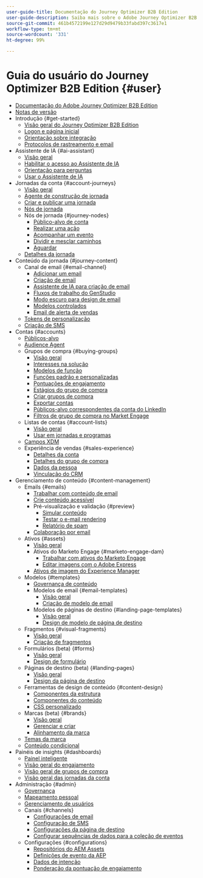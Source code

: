 ```yaml
---
user-guide-title: Documentação do Journey Optimizer B2B Edition
user-guide-description: Saiba mais sobre o Adobe Journey Optimizer B2B Edition e como ele pode ser usado para orquestrar jornadas de contas e de grupos de compra por meio da IA generativa integrada e da automação líder do setor.
source-git-commit: 461b4572199e127d29d9479b33fabd397c3617e1
workflow-type: tm+mt
source-wordcount: '331'
ht-degree: 99%

---
```



# Guia do usuário do Journey Optimizer B2B Edition {#user}

+ [Documentação do Adobe Journey Optimizer B2B Edition](guide-overview.md)
+ [Notas de versão](./release-notes/release-notes.md)
+ Introdução {#get-started}
   + [Visão geral do Journey Optimizer B2B Edition](about-journey-optimizer-b2b-edition.md)
   + [Logon e página inicial](home-page.md)
   + [Orientação sobre integração](./start/get-started.md)
   + [Protocolos de rastreamento e email](./start/email-protocols.md)
+ Assistente de IA {#ai-assistant}
   + [Visão geral](./ai-assistant/ai-assistant-overview.md)
   + [Habilitar o acesso ao Assistente de IA](./ai-assistant/enable-ai-assistant-access.md)
   + [Orientação para perguntas](./ai-assistant/question-guidance.md)
   + [Usar o Assistente de IA](./ai-assistant/use-ai-assistant.md)
+ Jornadas da conta {#account-journeys}
   + [Visão geral](./journeys/journey-overview.md)
   + [Agente de construção de jornada](./agents/journey-agent.md)
   + [Criar e publicar uma jornada](./journeys/create-publish-journey.md)
   + [Nós de jornada](./journeys/journey-nodes.md)
   + Nós de jornada {#journey-nodes}
      + [Público-alvo de conta](./journeys/account-audience-nodes.md)
      + [Realizar uma ação](./journeys/action-nodes.md)
      + [Acompanhar um evento](./journeys/listen-for-event-nodes.md)
      + [Dividir e mesclar caminhos](./journeys/split-merge-paths-nodes.md)
      + [Aguardar](./journeys/wait-nodes.md)
   + [Detalhes da jornada](./journeys/journey-details.md)
+ Conteúdo da jornada {#journey-content}
   + Canal de email {#email-channel}
      + [Adicionar um email](./content/add-email.md)
      + [Criação de email](./content/email-authoring.md)
      + [Assistente de IA para criação de email](./content/ai-assistant-emails.md)
      + [Fluxos de trabalho do GenStudio](./content/genstudio-email-workflow.md)
      + [Modo escuro para design de email](./content/email-dark-mode.md)
      + [Modelos controlados](./content/email-authoring-governance.md)
      + [Email de alerta de vendas](./content/sales-alert-email.md)
   + [Tokens de personalização](./content/personalization-my-tokens.md)
   + [Criação de SMS](./content/sms-authoring.md)
+ Contas {#accounts}
   + [Públicos-alvo](./audiences/account-audience-overview.md)
   + [Audience Agent](./agents/audience-agent-b2b.md)
   + Grupos de compra {#buying-groups}
      + [Visão geral](./buying-groups/buying-groups-overview.md)
      + [Interesses na solução](./buying-groups/solution-interests.md)
      + [Modelos de função](./buying-groups/buying-groups-role-templates.md)
      + [Funções padrão e personalizadas](./buying-groups/default-custom-roles.md)
      + [Pontuações de engajamento](./buying-groups/engagement-scores.md)
      + [Estágios do grupo de compra](./buying-groups/buying-group-stages.md)
      + [Criar grupos de compra](./buying-groups/buying-groups-create.md)
      + [Exportar contas](./audiences/account-list-export.md)
      + [Públicos-alvo correspondentes da conta do LinkedIn](./data/linkedin-account-matched-audiences.md)
      + [Filtros de grupo de compra no Market Engage](./buying-groups/marketo-engage-smart-list-buying-group-filters.md)
   + Listas de contas {#account-lists}
      + [Visão geral](./accounts/account-lists.md)
      + [Usar em jornadas e programas](./accounts/account-lists-journeys.md)
   + [Campos XDM](./data/field-mapping.md)
   + Experiência de vendas {#sales-experience}
      + [Detalhes da conta](./accounts/account-details.md)
      + [Detalhes do grupo de compra](./buying-groups/buying-group-details.md)
      + [Dados da pessoa](./accounts/person-details.md)
      + [Vinculação do CRM](./accounts/crm-linking.md)
+ Gerenciamento de conteúdo {#content-management}
   + Emails {#emails}
      + [Trabalhar com conteúdo de email](./content/emails-list.md)
      + [Crie conteúdo acessível](./content/email-accessible-content.md)
      + Pré-visualização e validação {#preview}
         + [Simular conteúdo](./content/email-simulate-content.md)
         + [Testar o e-mail rendering](./content/email-test-rendering.md)
         + [Relatório de spam](./content/email-spam-report.md)
      + [Colaboração por email](./content/email-collaboration-tools.md)
   + Ativos {#assets}
      + [Visão geral](./content/assets-overview.md)
      + Ativos do Marketo Engage {#marketo-engage-dam}
         + [Trabalhar com ativos do Marketo Engage](./content/marketo-engage-design-studio.md)
         + [Editar imagens com o Adobe Express](./content/image-edit-adobe-express.md)
      + [Ativos de imagem do Experience Manager](./content/aem-assets.md)
   + Modelos {#templates}
      + [Governança de conteúdo](./content/template-content-governance.md)
      + Modelos de email {#email-templates}
         + [Visão geral](./content/email-templates.md)
         + [Criação de modelo de email](./content/email-template-authoring.md)
      + Modelos de páginas de destino {#landing-page-templates}
         + [Visão geral](./content/landing-page-templates.md)
         + [Design de modelo de página de destino](./content/landing-page-template-design.md)
   + Fragmentos {#visual-fragments}
      + [Visão geral](./content/fragments.md)
      + [Criação de fragmentos](./content/fragment-authoring.md)
   + Formulários (beta) {#forms}
      + [Visão geral](./content/forms.md)
      + [Design de formulário](./content/form-design.md)
   + Páginas de destino (beta) {#landing-pages}
      + [Visão geral](./content/landing-pages.md)
      + [Design da página de destino](./content/landing-page-design.md)
   + Ferramentas de design de conteúdo {#content-design}
      + [Componentes da estrutura](./content/structure-components.md)
      + [Componentes do conteúdo](./content/content-components.md)
      + [CSS personalizado](./content/design-custom-css.md)
   + Marcas (beta) {#brands}
      + [Visão geral](./content/brands-overview.md)
      + [Gerenciar e criar](./content/brands-manage-create.md)
      + [Alinhamento da marca](./content/brand-alignment.md)
   + [Temas da marca](./content/brand-themes.md)
   + [Conteúdo condicional](./content/conditional-content.md)
+ Painéis de insights {#dashboards}
   + [Painel inteligente](./dashboards/intelligent-dashboard.md)
   + [Visão geral do engajamento](./dashboards/engagement-dashboard.md)
   + [Visão geral de grupos de compra](./dashboards/buying-groups-dashboard.md)
   + [Visão geral das jornadas da conta](./dashboards/journeys-dashboard.md)
+ Administração {#admin}
   + [Governança](./admin/governance.md)
   + [Mapeamento pessoal](./admin/persona-mapping.md)
   + [Gerenciamento de usuários](./admin/user-management.md)
   + Canais {#channels}
      + [Configurações de email](./admin/configure-channels-emails.md)
      + [Configuração de SMS](./admin/configure-channels-sms.md)
      + [Configurações da página de destino](./admin/landing-page-settings.md)
      + [Configurar sequências de dados para a coleção de eventos](./data/aep-event-collection.md)
   + Configurações  {#configurations}
      + [Repositórios do AEM Assets](./admin/configure-aem-repositories.md)
      + [Definições de evento da AEP](./admin/configure-aep-events.md)
      + [Dados de intenção](./admin/intent-data.md)
      + [Ponderação da pontuação de engajamento](./admin/engagement-score-weighting.md)
